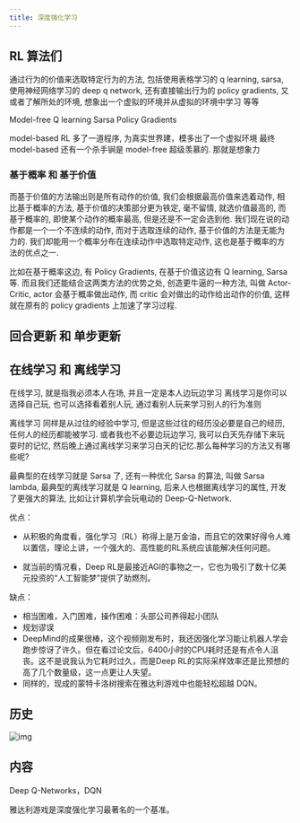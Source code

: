 ```yaml
---
title: 深度强化学习
---
```


## RL 算法们

通过行为的价值来选取特定行为的方法, 包括使用表格学习的 q learning, sarsa, 使用神经网络学习的 deep q network, 还有直接输出行为的 policy gradients, 又或者了解所处的环境, 想象出一个虚拟的环境并从虚拟的环境中学习 等等

Model-free
Q learning
Sarsa
Policy Gradients

model-based RL
多了一道程序, 为真实世界建，模多出了一个虚拟环境
最终 model-based 还有一个杀手锏是 model-free 超级羡慕的. 那就是想象力

### 基于概率 和 基于价值

而基于价值的方法输出则是所有动作的价值, 我们会根据最高价值来选着动作, 相比基于概率的方法, 基于价值的决策部分更为铁定, 毫不留情, 就选价值最高的, 而基于概率的, 即使某个动作的概率最高, 但是还是不一定会选到他.
我们现在说的动作都是一个一个不连续的动作, 而对于选取连续的动作, 基于价值的方法是无能为力的. 我们却能用一个概率分布在连续动作中选取特定动作, 这也是基于概率的方法的优点之一.

比如在基于概率这边, 有 Policy Gradients, 在基于价值这边有 Q learning, Sarsa 等. 而且我们还能结合这两类方法的优势之处, 创造更牛逼的一种方法, 叫做 Actor-Critic, actor 会基于概率做出动作, 而 critic 会对做出的动作给出动作的价值, 这样就在原有的 policy gradients 上加速了学习过程.

## 回合更新 和 单步更新
## 在线学习 和 离线学习
在线学习, 就是指我必须本人在场, 并且一定是本人边玩边学习
离线学习是你可以选择自己玩, 也可以选择看着别人玩, 通过看别人玩来学习别人的行为准则

离线学习 同样是从过往的经验中学习, 但是这些过往的经历没必要是自己的经历, 任何人的经历都能被学习. 或者我也不必要边玩边学习, 我可以白天先存储下来玩耍时的记忆, 然后晚上通过离线学习来学习白天的记忆.那么每种学习的方法又有哪些呢?

最典型的在线学习就是 Sarsa 了, 还有一种优化 Sarsa 的算法, 叫做 Sarsa lambda, 最典型的离线学习就是 Q learning, 后来人也根据离线学习的属性, 开发了更强大的算法, 比如让计算机学会玩电动的 Deep-Q-Network.


优点：

- 从积极的角度看，强化学习（RL）称得上是万金油，而且它的效果好得令人难以置信，理论上讲，一个强大的、高性能的RL系统应该能解决任何问题。

- 就当前的情况看，Deep RL是最接近AGI的事物之一，它也为吸引了数十亿美元投资的“人工智能梦”提供了助燃剂。

缺点：

- 相当困难，入门困难，操作困难：头部公司养得起小团队
- 规划谬误
- DeepMind的成果很棒，这个视频刚发布时，我还因强化学习能让机器人学会跑步惊讶了许久。但在看过论文后，6400小时的CPU耗时还是有点令人沮丧。这不是说我认为它耗时过久，而是Deep RL的实际采样效率还是比预想的高了几个数量级，这一点更让人失望。
- 同样的，现成的蒙特卡洛树搜索在雅达利游戏中也能轻松超越 DQN。

## 历史

![img](https://pic1.zhimg.com/80/v2-bf578b4710c64fb2c93009b3da73c06c_720w.jpg)

## 内容

Deep Q-Networks，DQN

雅达利游戏是深度强化学习最著名的一个基准。